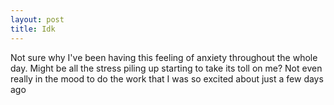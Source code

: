 ```yaml
---
layout: post
title: Idk
---
```


Not sure why I've been having this feeling of anxiety throughout the whole day. Might be all the stress piling up starting to take its toll on me? Not even really in the mood to do the work that I was so excited about just a few days ago